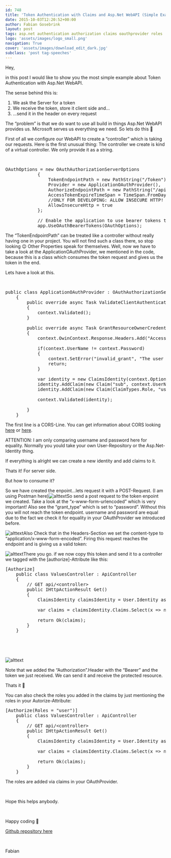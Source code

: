 ```yaml
---
id: 748
title: 'Token Authentication with Claims and Asp.Net WebAPI (Simple Example &#8230; also on GitHub)'
date: 2015-10-03T12:20:52+00:00
author: Fabian Gosebrink
layout: post
tags: asp.net authentication authorization claims oauthprovider roles 
logo: 'assets/images/logo_small.png'
navigation: True
cover: 'assets/images/download_edit_dark.jpg'
subclass: 'post tag-speeches'
---
```


Hey,

in this post I would like to show you the most simple example about Token Authentication with Asp.Net WebAPI.

The sense behind this is:

  1. We ask the Server for a token
  2. We receive the token, store it client side and&#8230;
  3. &#8230;send it in the header on every request

The &#8220;problem&#8221; is that we do want to use all build in things Asp.Net WebAPI provides us. Microsoft serves us everything we need. So lets do this 🙂

First of all we configure our WebAPI to create a &#8220;controller&#8221; which is taking our requests. Here is the first unusual thing: The controller we create is kind of a virtual controller. We only provide it as a string.

&nbsp;

<pre class="lang:c# decode:true">OAuthOptions = new OAuthAuthorizationServerOptions
            {
                TokenEndpointPath = new PathString("/Token"),
                Provider = new ApplicationOAuthProvider(),
                AuthorizeEndpointPath = new PathString("/api/Account/ExternalLogin"),
                AccessTokenExpireTimeSpan = TimeSpan.FromDays(14),
                //ONLY FOR DEVELOPING: ALLOW INSECURE HTTP!
                AllowInsecureHttp = true
            };

            // Enable the application to use bearer tokens to authenticate users
            app.UseOAuthBearerTokens(OAuthOptions);</pre>

The &#8220;TokenEndpointPath&#8221; can be treated like a controller without really having one in your project. You will not find such a class there, so stop looking 😉 Other Properties speak for themselves. Well, now we have to take a look at the ApplicationOAuthProvider, we mentioned in the code, because this is a class which consumes the token request and gives us the token in the end.

Lets have a look at this.

&nbsp;

<pre class="lang:c# decode:true ">public class ApplicationOAuthProvider : OAuthAuthorizationServerProvider
    {
        public override async Task ValidateClientAuthentication(OAuthValidateClientAuthenticationContext context)
        {
            context.Validated();
        }

        public override async Task GrantResourceOwnerCredentials(OAuthGrantResourceOwnerCredentialsContext context)
        {
            context.OwinContext.Response.Headers.Add("Access-Control-Allow-Origin", new[] { "*" });

            if(context.UserName != context.Password)
            {
                context.SetError("invalid_grant", "The user name or password is incorrect.");
                return;
            }

            var identity = new ClaimsIdentity(context.Options.AuthenticationType);
            identity.AddClaim(new Claim("sub", context.UserName));
            identity.AddClaim(new Claim(ClaimTypes.Role, "user"));

            context.Validated(identity);

        }
    }</pre>

The first line is a CORS-Line. You can get information about CORS looking [here](http://www.asp.net/web-api/overview/security/enabling-cross-origin-requests-in-web-api) or [here](http://enable-cors.org/server_aspnet.html).

ATTENTION: I am only comparing username and password here for equality. Normally you yould take your own User-Repository or the Asp.Net-Identity thing.

If everything is alright we can create a new identity and add claims to it.

Thats it! For server side.

But how to consume it?

So we have created the enpoint&#8230;lets request it with a POST-Request. (I am using Postman here)![alttext]({{site.baseurl}}assets/images/blogs/2015-10/76233c99-ecbc-4245-8d1f-309334e96284.jpg)So send a post request to the token enpoint we created. Take a look at the &#8220;x-www-form-urlencoded&#8221; which is very important! Also see the &#8220;grant_type&#8221; which is set to &#8220;password&#8221;. Without this you will not reach the token endpoint. username and password are equal due to the fact we check it for equality in your OAuthProvider we introduced before.

![alttext]({{site.baseurl}}assets/images/blogs/2015-10/affdf098-b5e7-4c2b-b441-d524f1344c41.jpg)Also Check that in the Headers-Section we set the content-type to &#8220;application/x-www-form-encoded&#8221;. Firing this request reaches the endpoint and is giving us a valid token:

![alttext]({{site.baseurl}}assets/images/blogs/2015-10/ff1f9b2d-f77d-4ed9-abf5-c34c19749537.jpg)There you go. if we now copy this token and send it to a controller we tagged with the [authorize]-Attribute like this:

<pre class="lang:c# decode:true">[Authorize]
    public class ValuesController : ApiController
    {
        // GET api/&lt;controller&gt;
        public IHttpActionResult Get()
        {
            ClaimsIdentity claimsIdentity = User.Identity as ClaimsIdentity;

            var claims = claimsIdentity.Claims.Select(x =&gt; new { type = x.Type, value = x.Value });

            return Ok(claims);
        }
    }</pre>

&nbsp;

&nbsp;

![alttext]({{site.baseurl}}assets/images/blogs/2015-10/c1a37c15-9d52-4312-bd5d-9ee61810a6d5.jpg)

Note that we added the &#8220;Authorization&#8221;.Header with the &#8220;Bearer&#8221; and the token we just received. We can send it and receive the protected resource.

Thats it 🙂

You can also check the roles you added in the claims by just mentioning the roles in your Autorize-Attribute:

<pre class="lang:c# decode:true ">[Authorize(Roles = "user")]
    public class ValuesController : ApiController
    {
        // GET api/&lt;controller&gt;
        public IHttpActionResult Get()
        {
            ClaimsIdentity claimsIdentity = User.Identity as ClaimsIdentity;

            var claims = claimsIdentity.Claims.Select(x =&gt; new { type = x.Type, value = x.Value });

            return Ok(claims);
        }
    }</pre>

The roles are added via claims in your OAuthProvider.

&nbsp;

Hope this helps anybody.

&nbsp;

Happy coding 🙂

[Github repository here](https://github.com/FabianGosebrink/AspNetSimpleWebApiTokenAuthentication)

&nbsp;

Fabian
